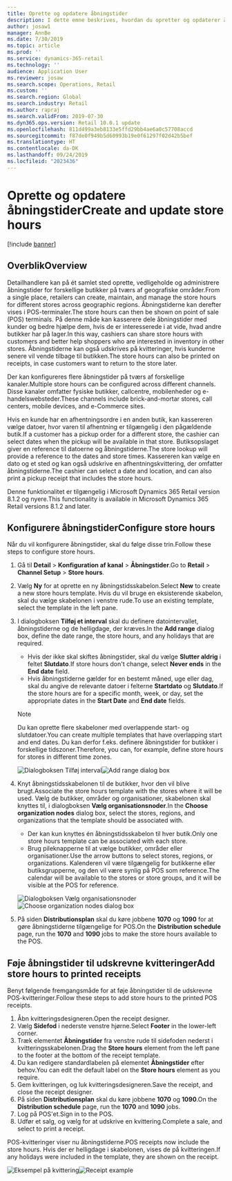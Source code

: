 ```yaml
---
title: Oprette og opdatere åbningstider
description: I dette emne beskrives, hvordan du opretter og opdaterer åbningstider i Retail Headquarters.
author: josaw1
manager: AnnBe
ms.date: 7/30/2019
ms.topic: article
ms.prod: ''
ms.service: dynamics-365-retail
ms.technology: ''
audience: Application User
ms.reviewer: josaw
ms.search.scope: Operations, Retail
ms.custom: ''
ms.search.region: Global
ms.search.industry: Retail
ms.author: rapraj
ms.search.validFrom: 2019-07-30
ms.dyn365.ops.version: Retail 10.0.1 update
ms.openlocfilehash: 811d499a3eb8133e5ffd29bb4ae6a0c57708accd
ms.sourcegitcommit: f87de0f949b5d60993b19e0f61297f02d42b5bef
ms.translationtype: HT
ms.contentlocale: da-DK
ms.lasthandoff: 09/24/2019
ms.locfileid: "2023436"
---
```

# <a name="create-and-update-store-hours"></a><span data-ttu-id="53cfc-103">Oprette og opdatere åbningstider</span><span class="sxs-lookup"><span data-stu-id="53cfc-103">Create and update store hours</span></span>

[!include [banner](../../includes/banner.md)]

## <a name="overview"></a><span data-ttu-id="53cfc-104">Overblik</span><span class="sxs-lookup"><span data-stu-id="53cfc-104">Overview</span></span>

<span data-ttu-id="53cfc-105">Detailhandlere kan på ét samlet sted oprette, vedligeholde og administrere åbningstider for forskellige butikker på tværs af geografiske områder.</span><span class="sxs-lookup"><span data-stu-id="53cfc-105">From a single place, retailers can create, maintain, and manage the store hours for different stores across geographic regions.</span></span> <span data-ttu-id="53cfc-106">Åbningstiderne kan derefter vises i POS-terminaler.</span><span class="sxs-lookup"><span data-stu-id="53cfc-106">The store hours can then be shown on point of sale (POS) terminals.</span></span> <span data-ttu-id="53cfc-107">På denne måde kan kasserere dele åbningstider med kunder og bedre hjælpe dem, hvis de er interesserede i at vide, hvad andre butikker har på lager.</span><span class="sxs-lookup"><span data-stu-id="53cfc-107">In this way, cashiers can share store hours with customers and better help shoppers who are interested in inventory in other stores.</span></span> <span data-ttu-id="53cfc-108">Åbningstiderne kan også udskrives på kvitteringer, hvis kunderne senere vil vende tilbage til butikken.</span><span class="sxs-lookup"><span data-stu-id="53cfc-108">The store hours can also be printed on receipts, in case customers want to return to the store later.</span></span>

<span data-ttu-id="53cfc-109">Der kan konfigureres flere åbningstider på tværs af forskellige kanaler.</span><span class="sxs-lookup"><span data-stu-id="53cfc-109">Multiple store hours can be configured across different channels.</span></span> <span data-ttu-id="53cfc-110">Disse kanaler omfatter fysiske butikker, callcentre, mobilenheder og e-handelswebsteder.</span><span class="sxs-lookup"><span data-stu-id="53cfc-110">These channels include brick-and-mortar stores, call centers, mobile devices, and e-Commerce sites.</span></span>

<span data-ttu-id="53cfc-111">Hvis en kunde har en afhentningsordre i en anden butik, kan kassereren vælge datoer, hvor varen til afhentning er tilgængelig i den pågældende butik.</span><span class="sxs-lookup"><span data-stu-id="53cfc-111">If a customer has a pickup order for a different store, the cashier can select dates when the pickup will be available in that store.</span></span> <span data-ttu-id="53cfc-112">Butiksopslaget giver en reference til datoerne og åbningstiderne.</span><span class="sxs-lookup"><span data-stu-id="53cfc-112">The store lookup will provide a reference to the dates and store times.</span></span> <span data-ttu-id="53cfc-113">Kassereren kan vælge en dato og et sted og kan også udskrive en afhentningskvittering, der omfatter åbningstiderne.</span><span class="sxs-lookup"><span data-stu-id="53cfc-113">The cashier can select a date and location, and can also print a pickup receipt that includes the store hours.</span></span>

<span data-ttu-id="53cfc-114">Denne funktionalitet er tilgængelig i Microsoft Dynamics 365 Retail version 8.1.2 og nyere.</span><span class="sxs-lookup"><span data-stu-id="53cfc-114">This functionality is available in Microsoft Dynamics 365 Retail versions 8.1.2 and later.</span></span>

## <a name="configure-store-hours"></a><span data-ttu-id="53cfc-115">Konfigurere åbningstider</span><span class="sxs-lookup"><span data-stu-id="53cfc-115">Configure store hours</span></span>

<span data-ttu-id="53cfc-116">Når du vil konfigurere åbningstider, skal du følge disse trin.</span><span class="sxs-lookup"><span data-stu-id="53cfc-116">Follow these steps to configure store hours.</span></span>

1. <span data-ttu-id="53cfc-117">Gå til **Detail** \> **Konfiguration af kanal** \> **Åbningstider**.</span><span class="sxs-lookup"><span data-stu-id="53cfc-117">Go to **Retail** \> **Channel Setup** \> **Store hours**.</span></span>
2. <span data-ttu-id="53cfc-118">Vælg **Ny** for at oprette en ny åbningstidsskabelon.</span><span class="sxs-lookup"><span data-stu-id="53cfc-118">Select **New** to create a new store hours template.</span></span> <span data-ttu-id="53cfc-119">Hvis du vil bruge en eksisterende skabelon, skal du vælge skabelonen i venstre rude.</span><span class="sxs-lookup"><span data-stu-id="53cfc-119">To use an existing template, select the template in the left pane.</span></span>
3. <span data-ttu-id="53cfc-120">I dialogboksen **Tilføj et interval** skal du definere datointervallet, åbningstiderne og de helligdage, der kræves.</span><span class="sxs-lookup"><span data-stu-id="53cfc-120">In the **Add range** dialog box, define the date range, the store hours, and any holidays that are required.</span></span>

    - <span data-ttu-id="53cfc-121">Hvis der ikke skal skiftes åbningstider, skal du vælge **Slutter aldrig** i feltet **Slutdato**.</span><span class="sxs-lookup"><span data-stu-id="53cfc-121">If store hours don't change, select **Never ends** in the **End date** field.</span></span>
    - <span data-ttu-id="53cfc-122">Hvis åbningstiderne gælder for en bestemt måned, uge eller dag, skal du angive de relevante datoer i felterne **Startdato** og **Slutdato**.</span><span class="sxs-lookup"><span data-stu-id="53cfc-122">If the store hours are for a specific month, week, or day, set the appropriate dates in the **Start Date** and **End date** fields.</span></span>

    > [!NOTE]
    > <span data-ttu-id="53cfc-123">Du kan oprette flere skabeloner med overlappende start- og slutdatoer.</span><span class="sxs-lookup"><span data-stu-id="53cfc-123">You can create multiple templates that have overlapping start and end dates.</span></span> <span data-ttu-id="53cfc-124">Du kan derfor f.eks. definere åbningstider for butikker i forskellige tidszoner.</span><span class="sxs-lookup"><span data-stu-id="53cfc-124">Therefore, you can, for example, define store hours for stores in different time zones.</span></span>

    <span data-ttu-id="53cfc-125">![Dialogboksen Tilføj interval](../dev-itpro/media/Storehours1.png "Dialogboksen Tilføj interval")</span><span class="sxs-lookup"><span data-stu-id="53cfc-125">![Add range dialog box](../dev-itpro/media/Storehours1.png "Add range dialog box")</span></span>

4. <span data-ttu-id="53cfc-126">Knyt åbningstidsskabelonen til de butikker, hvor den vil blive brugt.</span><span class="sxs-lookup"><span data-stu-id="53cfc-126">Associate the store hours template with the stores where it will be used.</span></span> <span data-ttu-id="53cfc-127">Vælg de butikker, områder og organisationer, skabelonen skal knyttes til, i dialogboksen **Vælg organisationsnoder**.</span><span class="sxs-lookup"><span data-stu-id="53cfc-127">In the **Choose organization nodes** dialog box, select the stores, regions, and organizations that the template should be associated with.</span></span>

    - <span data-ttu-id="53cfc-128">Der kan kun knyttes én åbningstidsskabelon til hver butik.</span><span class="sxs-lookup"><span data-stu-id="53cfc-128">Only one store hours template can be associated with each store.</span></span>
    - <span data-ttu-id="53cfc-129">Brug pileknapperne til at vælge butikker, områder eller organisationer.</span><span class="sxs-lookup"><span data-stu-id="53cfc-129">Use the arrow buttons to select stores, regions, or organizations.</span></span> <span data-ttu-id="53cfc-130">Kalenderen vil være tilgængelig for butikkerne eller butiksgrupperne, og den vil være synlig på POS som reference.</span><span class="sxs-lookup"><span data-stu-id="53cfc-130">The calendar will be available to the stores or store groups, and it will be visible at the POS for reference.</span></span>

    <span data-ttu-id="53cfc-131">![Dialogboksen Vælg organisationsnoder](../dev-itpro/media/Storehours2.png "Dialogboksen Vælg organisationsnoder")</span><span class="sxs-lookup"><span data-stu-id="53cfc-131">![Choose organization nodes dialog box](../dev-itpro/media/Storehours2.png "Choose organization nodes dialog box")</span></span>

5. <span data-ttu-id="53cfc-132">På siden **Distributionsplan** skal du køre jobbene **1070** og **1090** for at gøre åbningstiderne tilgængelige for POS.</span><span class="sxs-lookup"><span data-stu-id="53cfc-132">On the **Distribution schedule** page, run the **1070** and **1090** jobs to make the store hours available to the POS.</span></span>

## <a name="add-store-hours-to-printed-receipts"></a><span data-ttu-id="53cfc-133">Føje åbningstider til udskrevne kvitteringer</span><span class="sxs-lookup"><span data-stu-id="53cfc-133">Add store hours to printed receipts</span></span>

<span data-ttu-id="53cfc-134">Benyt følgende fremgangsmåde for at føje åbningstider til de udskrevne POS-kvitteringer.</span><span class="sxs-lookup"><span data-stu-id="53cfc-134">Follow these steps to add store hours to the printed POS receipts.</span></span>

1. <span data-ttu-id="53cfc-135">Åbn kvitteringsdesigneren.</span><span class="sxs-lookup"><span data-stu-id="53cfc-135">Open the receipt designer.</span></span>
2. <span data-ttu-id="53cfc-136">Vælg **Sidefod** i nederste venstre hjørne.</span><span class="sxs-lookup"><span data-stu-id="53cfc-136">Select **Footer** in the lower-left corner.</span></span>
3. <span data-ttu-id="53cfc-137">Træk elementet **Åbningstider** fra venstre rude til sidefoden nederst i kvitteringsskabelonen.</span><span class="sxs-lookup"><span data-stu-id="53cfc-137">Drag the **Store hours** element from the left pane to the footer at the bottom of the receipt template.</span></span>
4. <span data-ttu-id="53cfc-138">Du kan redigere standardlabelen på elementet **Åbningstider** efter behov.</span><span class="sxs-lookup"><span data-stu-id="53cfc-138">You can edit the default label on the **Store hours** element as you require.</span></span>
5. <span data-ttu-id="53cfc-139">Gem kvitteringen, og luk kvitteringsdesigneren.</span><span class="sxs-lookup"><span data-stu-id="53cfc-139">Save the receipt, and close the receipt designer.</span></span>
6. <span data-ttu-id="53cfc-140">På siden **Distributionsplan** skal du køre jobbene **1070** og **1090**.</span><span class="sxs-lookup"><span data-stu-id="53cfc-140">On the **Distribution schedule** page, run the **1070** and **1090** jobs.</span></span>
7. <span data-ttu-id="53cfc-141">Log på POS'et.</span><span class="sxs-lookup"><span data-stu-id="53cfc-141">Sign in to the POS.</span></span>
8. <span data-ttu-id="53cfc-142">Udfør et salg, og vælg for at udskrive en kvittering.</span><span class="sxs-lookup"><span data-stu-id="53cfc-142">Complete a sale, and select to print a receipt.</span></span>

<span data-ttu-id="53cfc-143">POS-kvitteringer viser nu åbningstiderne.</span><span class="sxs-lookup"><span data-stu-id="53cfc-143">POS receipts now include the store hours.</span></span> <span data-ttu-id="53cfc-144">Hvis der er helligdage i skabelonen, vises de på kvitteringen.</span><span class="sxs-lookup"><span data-stu-id="53cfc-144">If any holidays were included in the template, they are shown on the receipt.</span></span>

<span data-ttu-id="53cfc-145">![Eksempel på kvittering](../dev-itpro/media/Storehours3.png "Eksempel på kvittering")</span><span class="sxs-lookup"><span data-stu-id="53cfc-145">![Receipt example](../dev-itpro/media/Storehours3.png "Receipt example")</span></span>
